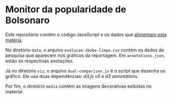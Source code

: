 # Monitor da popularidade de Bolsonaro

Este repositório contém o código JavaScript e os dados que [alimentam esta matéria](https://arte.estadao.com.br/politica/jair-bolsonaro/monitor-popularidade/).

No diretório `data`, o arquivo `evolucao-ibobe-limpo.csv` contém os dados de pesquisa que aparecem nos gráficos da reportagem. Em `annotations.json`, estão as respectivas anotações.

Já no diretório `viz`, o arquivo `dual-comparison.js` é o script que desenha os gráfico. Ele usa duas dependências: *d3.js v5* e *d3 annotations*.

Por fim, o diretório `media` contém as imagens decorativas exibidas no material.